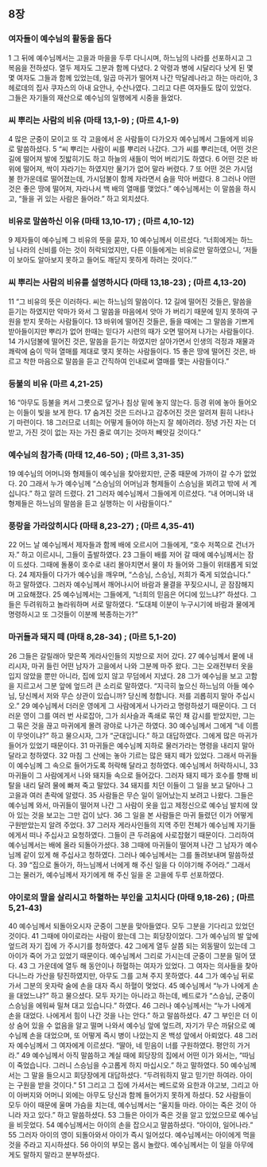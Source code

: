 ## 8장
### 여자들이 예수님의 활동을 돕다
1 그 뒤에 예수님께서는 고을과 마을을 두루 다니시며, 하느님의 나라를 선포하시고 그 복음을 전하셨다. 열두 제자도 그분과 함께 다녔다.
2 악령과 병에 시달리다 낫게 된 몇몇 여자도 그들과 함께 있었는데, 일곱 마귀가 떨어져 나간 막달레나라고 하는 마리아,
3 헤로데의 집사 쿠자스의 아내 요안나, 수산나였다. 그리고 다른 여자들도 많이 있었다. 그들은 자기들의 재산으로 예수님의 일행에게 시중을 들었다.
### 씨 뿌리는 사람의 비유 (마태 13,1-9) ;  (마르 4,1-9)
4 많은 군중이 모이고 또 각 고을에서 온 사람들이 다가오자 예수님께서 그들에게 비유로 말씀하셨다.
5 “씨 뿌리는 사람이 씨를 뿌리러 나갔다. 그가 씨를 뿌리는데, 어떤 것은 길에 떨어져 발에 짓밟히기도 하고 하늘의 새들이 먹어 버리기도 하였다.
6 어떤 것은 바위에 떨어져, 싹이 자라기는 하였지만 물기가 없어 말라 버렸다.
7 또 어떤 것은 가시덤불 한가운데로 떨어졌는데, 가시덤불이 함께 자라면서 숨을 막아 버렸다.
8 그러나 어떤 것은 좋은 땅에 떨어져, 자라나서 백 배의 열매를 맺었다.” 예수님께서는 이 말씀을 하시고, “들을 귀 있는 사람은 들어라.” 하고 외치셨다.
### 비유로 말씀하신 이유 (마태 13,10-17) ;  (마르 4,10-12)
9 제자들이 예수님께 그 비유의 뜻을 묻자,
10 예수님께서 이르셨다. “너희에게는 하느님 나라의 신비를 아는 것이 허락되었지만, 다른 이들에게는 비유로만 말하였으니, ‘저들이 보아도 알아보지 못하고 들어도 깨닫지 못하게 하려는 것이다.’”
### 씨 뿌리는 사람의 비유를 설명하시다 (마태 13,18-23) ;  (마르 4,13-20)
11 “그 비유의 뜻은 이러하다. 씨는 하느님의 말씀이다.
12 길에 떨어진 것들은, 말씀을 듣기는 하였지만 악마가 와서 그 말씀을 마음에서 앗아 가 버리기 때문에 믿지 못하여 구원을 받지 못하는 사람들이다.
13 바위에 떨어진 것들은, 들을 때에는 그 말씀을 기쁘게 받아들이지만 뿌리가 없어 한때는 믿다가 시련의 때가 오면 떨어져 나가는 사람들이다.
14 가시덤불에 떨어진 것은, 말씀을 듣기는 하였지만 살아가면서 인생의 걱정과 재물과 쾌락에 숨이 막혀 열매를 제대로 맺지 못하는 사람들이다.
15 좋은 땅에 떨어진 것은, 바르고 착한 마음으로 말씀을 듣고 간직하여 인내로써 열매를 맺는 사람들이다.”
### 등불의 비유 (마르 4,21-25)
16 “아무도 등불을 켜서 그릇으로 덮거나 침상 밑에 놓지 않는다. 등경 위에 놓아 들어오는 이들이 빛을 보게 한다.
17 숨겨진 것은 드러나고 감추어진 것은 알려져 훤히 나타나기 마련이다.
18 그러므로 너희는 어떻게 들어야 하는지 잘 헤아려라. 정녕 가진 자는 더 받고, 가진 것이 없는 자는 가진 줄로 여기는 것마저 빼앗길 것이다.”
### 예수님의 참가족 (마태 12,46-50) ;  (마르 3,31-35)
19 예수님의 어머니와 형제들이 예수님을 찾아왔지만, 군중 때문에 가까이 갈 수가 없었다.
20 그래서 누가 예수님께 “스승님의 어머님과 형제들이 스승님을 뵈려고 밖에 서 계십니다.” 하고 알려 드렸다.
21 그러자 예수님께서 그들에게 이르셨다. “내 어머니와 내 형제들은 하느님의 말씀을 듣고 실행하는 이 사람들이다.”
### 풍랑을 가라앉히시다 (마태 8,23-27) ;  (마르 4,35-41)
22 어느 날 예수님께서 제자들과 함께 배에 오르시어 그들에게, “호수 저쪽으로 건너가자.” 하고 이르시니, 그들이 출발하였다.
23 그들이 배를 저어 갈 때에 예수님께서는 잠이 드셨다. 그때에 돌풍이 호수로 내리 몰아치면서 물이 차 들어와 그들이 위태롭게 되었다.
24 제자들이 다가가 예수님을 깨우며, “스승님, 스승님, 저희가 죽게 되었습니다.” 하고 말하였다. 그러자 예수님께서 깨어나시어 바람과 물결을 꾸짖으시니, 곧 잠잠해지며 고요해졌다.
25 예수님께서는 그들에게, “너희의 믿음은 어디에 있느냐?” 하셨다. 그들은 두려워하고 놀라워하며 서로 말하였다. “도대체 이분이 누구시기에 바람과 물에게 명령하시고 또 그것들이 이분께 복종하는가?”
### 마귀들과 돼지 떼 (마태 8,28-34) ;  (마르 5,1-20)
26 그들은 갈릴래아 맞은쪽 게라사인들의 지방으로 저어 갔다.
27 예수님께서 뭍에 내리시자, 마귀 들린 어떤 남자가 고을에서 나와 그분께 마주 왔다. 그는 오래전부터 옷을 입지 않았을 뿐만 아니라, 집에 있지 않고 무덤에서 지냈다.
28 그가 예수님을 보고 고함을 지르고서 그분 앞에 엎드려 큰 소리로 말하였다. “지극히 높으신 하느님의 아들 예수님, 당신께서 저와 무슨 상관이 있습니까? 당신께 청합니다. 저를 괴롭히지 말아 주십시오.”
29 예수님께서 더러운 영에게 그 사람에게서 나가라고 명령하셨기 때문이다. 그 더러운 영이 그를 여러 번 사로잡아, 그가 쇠사슬과 족쇄로 묶인 채 감시를 받았지만, 그는 그 묶은 것을 끊고 마귀에게 몰려 광야로 나가곤 하였다.
30 예수님께서 그에게 “네 이름이 무엇이냐?” 하고 물으시자, 그가 “군대입니다.” 하고 대답하였다. 그에게 많은 마귀가 들어가 있었기 때문이다.
31 마귀들은 예수님께 지하로 물러가라는 명령을 내리지 말아 달라고 청하였다.
32 마침 그 산에는 놓아 기르는 많은 돼지 떼가 있었다. 그래서 마귀들이 예수님께 그 속으로 들어가도록 허락해 달라고 청하였다. 예수님께서 허락하시니,
33 마귀들이 그 사람에게서 나와 돼지들 속으로 들어갔다. 그러자 돼지 떼가 호수를 향해 비탈을 내리 달려 물에 빠져 죽고 말았다.
34 돼지를 치던 이들이 그 일을 보고 달아나 그 고을과 여러 촌락에 알렸다.
35 사람들은 무슨 일이 일어났는지 보려고 나왔다. 그들은 예수님께 와서, 마귀들이 떨어져 나간 그 사람이 옷을 입고 제정신으로 예수님 발치에 앉아 있는 것을 보고는 그만 겁이 났다.
36 그 일을 본 사람들은 마귀 들렸던 이가 어떻게 구원받았는지 알려 주었다.
37 그러자 게라사인들의 지역 주민 전체가 예수님께 자기들에게서 떠나 주십사고 요청하였다. 그들이 큰 두려움에 사로잡혔기 때문이다. 그리하여 예수님께서는 배에 올라 되돌아가셨다.
38 그때에 마귀들이 떨어져 나간 그 남자가 예수님께 같이 있게 해 주십사고 청하였다. 그러나 예수님께서는 그를 돌려보내며 말씀하셨다.
39 “집으로 돌아가, 하느님께서 너에게 해 주신 일을 다 이야기해 주어라.” 그래서 그는 물러가, 예수님께서 자기에게 해 주신 일을 온 고을에 두루 선포하였다.
### 야이로의 딸을 살리시고 하혈하는 부인을 고치시다 (마태 9,18-26) ;  (마르 5,21-43)
40 예수님께서 되돌아오시자 군중이 그분을 맞아들였다. 모두 그분을 기다리고 있었던 것이다.
41 그때에 야이로라는 사람이 왔는데 그는 회당장이었다. 그가 예수님의 발 앞에 엎드려 자기 집에 가 주시기를 청하였다.
42 그에게 열두 살쯤 되는 외동딸이 있는데 그 아이가 죽어 가고 있었기 때문이다. 예수님께서 그리로 가시는데 군중이 그분을 밀어 댔다.
43 그 가운데에 열두 해 동안이나 하혈하는 여자가 있었다. 그 여자는 의사들을 찾아다니느라 가산을 탕진하였지만, 아무도 그를 고쳐 주지 못하였다.
44 그가 예수님 뒤로 가서 그분의 옷자락 술에 손을 대자 즉시 하혈이 멎었다.
45 예수님께서 “누가 나에게 손을 대었느냐?” 하고 물으셨다. 모두 자기는 아니라고 하는데, 베드로가 “스승님, 군중이 스승님을 에워싸 밀쳐 대고 있습니다.” 하였다.
46 그러나 예수님께서는 “누가 나에게 손을 대었다. 나에게서 힘이 나간 것을 나는 안다.” 하고 말씀하셨다.
47 그 부인은 더 이상 숨어 있을 수 없음을 알고 떨며 나와서 예수님 앞에 엎드려, 자기가 무슨 까닭으로 예수님께 손을 대었으며, 또 어떻게 즉시 병이 나았는지 온 백성 앞에서 아뢰었다.
48 그러자 예수님께서 그 여자에게 이르셨다. “딸아, 네 믿음이 너를 구원하였다. 평안히 가거라.”
49 예수님께서 아직 말씀하고 계실 때에 회당장의 집에서 어떤 이가 와서는, “따님이 죽었습니다. 그러니 스승님을 수고롭게 하지 마십시오.” 하고 말하였다.
50 예수님께서는 그 말을 들으시고 회당장에게 대답하셨다. “두려워하지 말고 믿기만 하여라. 아이는 구원을 받을 것이다.”
51 그리고 그 집에 가셔서는 베드로와 요한과 야고보, 그리고 아이 아버지와 어머니 외에는 아무도 당신과 함께 들어가지 못하게 하셨다.
52 사람들이 모두 아이 때문에 울며 가슴을 치는데, 예수님께서는 “울지들 마라. 아이는 죽은 것이 아니라 자고 있다.” 하고 말씀하셨다.
53 그들은 아이가 죽은 것을 알고 있었으므로 예수님을 비웃었다.
54 예수님께서는 아이의 손을 잡으시고 말씀하셨다. “아이야, 일어나라.”
55 그러자 아이의 영이 되돌아와서 아이가 즉시 일어섰다. 예수님께서는 아이에게 먹을 것을 주라고 지시하셨다.
56 아이의 부모는 몹시 놀랐다. 예수님께서는 이 일을 아무에게도 말하지 말라고 분부하셨다.
